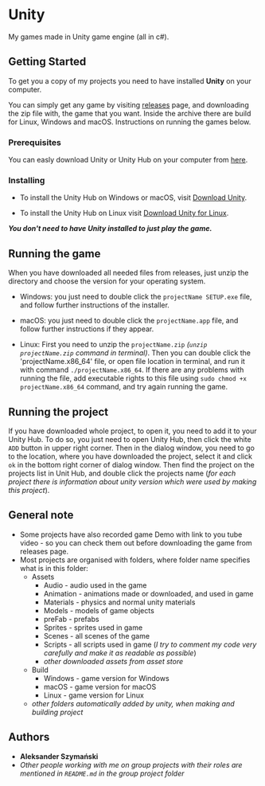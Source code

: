 # Unity

My games made in Unity game engine (all in c#).

## Getting Started

To get you a copy of my projects you need to have installed **Unity** on your computer.

You can simply get any game by visiting [releases](https://github.com/Bitterisland6/Unity/releases/tag/1.0) page, and downloading the zip file with, the game that you want. Inside the archive there are build for Linux, Windows and macOS. Instructions on running the games below.

### Prerequisites

You can easly download Unity or Unity Hub on your computer from [here](https://unity3d.com/get-unity/download).

### Installing

- To install the Unity Hub on Windows or macOS, visit [Download Unity](https://unity3d.com/get-unity/download).

- To install the Unity Hub on Linux visit [Download Unity for Linux](https://forum.unity.com/threads/unity-hub-v2-0-0-release.677485/?_ga=2.62773420.187063667.1583686914-1236938044.1553758856).

***You don't need to have Unity installed to just play the game.***

## Running the game

When you have downloaded all needed files from releases, just unzip the directory and choose the version for your operating system.
- Windows: you just need to double click the `projectName SETUP.exe` file, and follow further instructions of the installer.

- macOS: you just need to double click the `projectName.app` file, and follow further instructions if they appear.

- Linux: First you need to unzip the `projectName.zip` *(`unzip projectName.zip` command in terminal)*. Then you can double click the 'projectName.x86_64' file, or open file location in terminal, and run it with command `./projectName.x86_64`. If there are any problems with running the file, add executable rights to this file using `sudo chmod +x projectName.x86_64` command, and try again running the game.

## Running the project

If you have downloaded whole project, to open it, you need to add it to your Unity Hub.
To do so, you just need to open Unity Hub, then click the white `ADD` button in upper right corner. Then in the dialog window, you need to go to the location, where you have downloaded the project, select it and click `ok` in the bottom right corner of dialog window. Then find the project on the projects list in Unit Hub, and double click the projects name (*for each project there is information about unity version which were used by making this project*). 

## General note

- Some projects have also recorded game Demo with link to you tube video - so you can check them out before downloading the game from releases page.
- Most projects are organised with folders, where folder name specifies what is in this folder:
  - Assets
    - Audio     - audio used in the game
    - Animation - animations made or downloaded, and used in game
    - Materials - physics and normal unity materials
    - Models    - models of game objects
    - preFab    - prefabs 
    - Sprites   - sprites used in game
    - Scenes    - all scenes of the game
    - Scripts   - all scripts used in game (*I try to comment my code very carefully and make it as readable as possible*)
    - *other downloaded assets from asset store*
  - Build
    - Windows - game version for Windows
    - macOS   - game version for macOS
    - Linux   - game version for Linux
  - *other folders automatically added by unity, when making and building project*
## Authors

- **Aleksander Szymański**
- *Other people working with me on group projects with their roles are mentioned in `README.md` in the group project folder*

